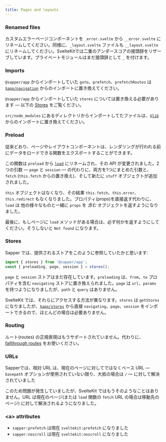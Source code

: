 ```yaml
---
title: Pages and layouts
---
```


### Renamed files

カスタムエラーページコンポーネントを `_error.svelte` から `__error.svelte` にリネームしてください。同様に、`_layout.svelte` ファイルも `__layout.svelte` にリネームしてください。SvelteKitでは二重のアンダースコアの接頭辞をリザーブしています。プライベートモジュールはまだ接頭辞として `_` を付けます。

### Imports

`@sapper/app` からインポートしていた `goto`、`prefetch`、`prefetchRoutes` は [`$app/navigation`](/docs#modules-$app-navigation) からのインポートに置き換えてください。

`@sapper/app` からインポートしていた `stores` については置き換える必要があります — 以下の [Stores](#pages-and-layouts-stores) をご覧ください。

`src/node_modules` にあるディレクトリからインポートしてたファイルは、[`$lib`](/docs#modules-$lib) からのインポートに置き換えてください。

### Preload

従来どおり、ページやレイアウトコンポーネントは、レンダリングが行われる前にデータをロードできる関数をエクスポートすることができます。

この関数は `preload` から [`load`](/docs#loading) にリネームされ、その API が変更されました。2つの引数 — `page` と `session` — の代わりに、両方を1つにまとめた引数と、`fetch` (`this.fetch` からの置き換え)、そして新たに `stuff` オブジェクトが追加されました。

`this` オブジェクトはなくなり、その結果 `this.fetch`、`this.error`、`this.redirect` もなくなりました。プロパティ(props)を直接返す代わりに、`load` は 他の様々なものと一緒に `props` を _含む_ オブジェクトを返すようになりました。

最後に、もしページに `load` メソッドがある場合は、必ず何かを返すようにしてください。そうしないと `Not found` になります。

### Stores

Sapper では、提供されるストアをこのように参照していたかと思います:

```js
import { stores } from '@sapper/app';
const { preloading, page, session } = stores();
```

`page` と `session` ストアはまだ存在しています。`preloading` は、`from`、`to` プロパティを含む `navigating` ストアに置き換えられました。`page` は `url`、`params` を持つようになりましたが、`path` と `query` はありません。

SvelteKit では、それらにアクセスする方法が異なります。`stores` は `getStores` になりましたが、[`$app/stores`](/docs#modules-$app-stores) から直接 `navigating`、`page`、`session` をインポートできるので、ほとんどの場合は必要ありません。

### Routing

ルート(routes) の正規表現はもうサポートされていません。代わりに、[fallthrough routes](/docs#routing-advanced-fallthrough-routes) をお使いください。

### URLs

Sapperでは、相対 URL は、現在のページに対してではなくベース URL  — `basepath` オプションが使用されていない限り、大抵の場合は `/` — に対して解決されていました

このため問題が発生していましたが、SvelteKit ではもうそのようなことはありません。URL は現在のページ(または `load` 関数の `fetch` URL の場合は移動先のページ) に対して解決されるようになりました。

### &lt;a&gt; attributes

- `sapper:prefetch` は現在 `sveltekit:prefetch` になりました
- `sapper:noscroll` は現在 `sveltekit:noscroll` になりました
